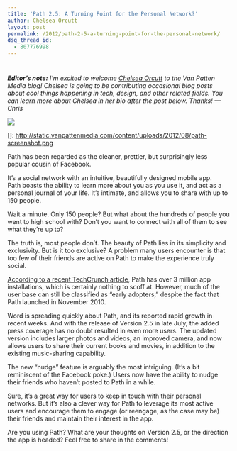 ```yaml
---
title: 'Path 2.5: A Turning Point for the Personal Network?'
author: Chelsea Orcutt
layout: post
permalink: /2012/path-2-5-a-turning-point-for-the-personal-network/
dsq_thread_id:
  - 807776998
---
```

# 

***Editor’s note:** I’m excited to welcome [Chelsea Orcutt][1] to the Van Patten Media blog! Chelsea is going to be contributing occasional blog posts about cool things happening in tech, design, and other related fields. You can learn more about Chelsea in her bio after the post below. Thanks! — Chris*

 [1]: http://chelseaorcutt.com/

[![][3]][3]

 []: http://static.vanpattenmedia.com/content/uploads/2012/08/path-screenshot.png

Path has been regarded as the cleaner, prettier, but surprisingly less popular cousin of Facebook.

It’s a social network with an intuitive, beautifully designed mobile app. Path boasts the ability to learn more about you as you use it, and act as a personal journal of your life. It’s intimate, and allows you to share with up to 150 people.

Wait a minute. Only 150 people? But what about the hundreds of people you went to high school with? Don’t you want to connect with all of them to see what they’re up to?

The truth is, most people don’t. The beauty of Path lies in its simplicity and exclusivity. But is it too exclusive? A problem many users encounter is that too few of their friends are active on Path to make the experience truly social.

[According to a recent TechCrunch article][3], Path has over 3 million app installations, which is certainly nothing to scoff at. However, much of the user base can still be classified as “early adopters,” despite the fact that Path launched in November 2010.

 [3]: http://techcrunch.com/2012/07/25/path-debuts-version-2-5-bigger-photos-and-videos-book-and-movie-sharing-new-nudge-feature/

Word is spreading quickly about Path, and its reported rapid growth in recent weeks. And with the release of Version 2.5 in late July, the added press coverage has no doubt resulted in even more users. The updated version includes larger photos and videos, an improved camera, and now allows users to share their current books and movies, in addition to the existing music-sharing capability.

The new “nudge” feature is arguably the most intriguing. (It’s a bit reminiscent of the Facebook poke.) Users now have the ability to nudge their friends who haven’t posted to Path in a while.

Sure, it’s a great way for users to keep in touch with their personal networks. But it’s also a clever way for Path to leverage its most active users and encourage them to engage (or reengage, as the case may be) their friends and maintain their interest in the app.

Are you using Path? What are your thoughts on Version 2.5, or the direction the app is headed? Feel free to share in the comments!
